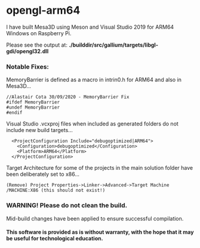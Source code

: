 # opengl-arm64

I have built Mesa3D using Meson and Visual Studio 2019 for ARM64 Windows on Raspberry Pi.

Please see the output at: **./builddir/src/gallium/targets/libgl-gdi/opengl32.dll**

### Notable Fixes:

MemoryBarrier is defined as a macro in intrin0.h for ARM64 and also in Mesa3D...
```
//Alastair Cota 30/09/2020 - MemoryBarrier Fix
#ifdef MemoryBarrier
#undef MemoryBarrier
#endif
```

Visual Studio .vcxproj files when included as generated folders do not include new build targets...
```
  <ProjectConfiguration Include="debugoptimized|ARM64">
    <Configuration>debugoptimized</Configuration>
    <Platform>ARM64</Platform>
  </ProjectConfiguration>
```

Target Architecture for some of the projects in the main solution folder have been deliberately set to x86...
```
(Remove) Project Properties->Linker->Advanced->Target Machine /MACHINE:X86 (this should not exist!)
```

### WARNING! Please do not clean the build.
Mid-build changes have been applied to ensure successful compilation.
#### This software is provided as is without warranty, with the hope that it may be useful for technological education.
